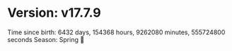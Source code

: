 # Version: v17.7.9
Time since birth: 6432 days, 154368 hours, 9262080 minutes, 555724800 seconds
Season: Spring 🌸
